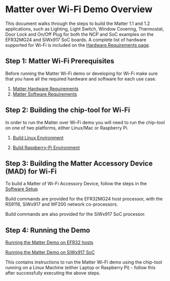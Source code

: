 # Matter over Wi-Fi Demo Overview

This document walks through the steps to build the Matter 1.1 and 1.2 applications, such as Lighting, Light Switch, Window Covering, Thermostat, Door Lock and On/Off Plug for both the NCP and SoC examples on the 
EFR32MG24 and SiWx917 SoC boards. A complete list of hardware supported for Wi-Fi is included on the [Hardware Requirements page](../general/HARDWARE_REQUIREMENTS.md).

## Step 1: Matter Wi-Fi Prerequisites

Before running the Matter Wi-Fi demo or developing for Wi-Fi make sure that you have all the required hardware and software for each
use case.

1. [Matter Hardware Requirements](../general/HARDWARE_REQUIREMENTS.md)
1. [Matter Software Requirements](../general/SOFTWARE_REQUIREMENTS.md)

## Step 2: Building the chip-tool for Wi-Fi

In order to run the Matter over Wi-Fi demo you will need to run the chip-tool on one
of two platforms, either Linux/Mac or Raspberry Pi.

1. [Build Linux Environment](SW_SETUP.md)

2. [Build Raspberry-Pi Environment](BUILD_PI_ENV.md)

## Step 3: Building the Matter Accessory Device (MAD) for Wi-Fi

To build a Matter of Wi-Fi Accessory Device, follow the steps in the [Software Setup](SW_SETUP.md)

Build commands are provided for the EFR32MG24 host processor, with the RS9116, SiWx917 and WF200 network co-processors.

Build commands are also provided for the SiWx917 SoC processor.

## Step 4: Running the Demo

[Running the Matter Demo on EFR32 hosts](RUN_DEMO.md)

[Running the Matter Demo on SiWx917 SoC](RUN_DEMO_SiWx917_SoC.md)

This contains instructions to run the Matter Wi-Fi demo using the chip-tool
running on a Linux Machine (either Laptop or Raspberry Pi) - follow this
after successfully executing the above steps.
